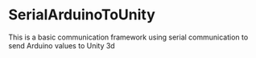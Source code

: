 # SerialArduinoToUnity

This is a basic communication framework using serial communication to send Arduino values to Unity 3d
